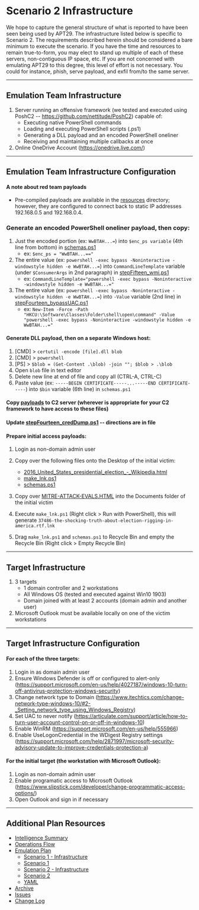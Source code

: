 # Scenario 2 Infrastructure

We hope to capture the general structure of what is reported to have been seen being used by APT29.  The infrastructure listed below is specific to Scenario 2.  The requirements described herein should be considered a bare minimum to execute the scenario.  If you have the time and resources to remain true-to-form, you may elect to stand up multiple of each of these servers, non-contiguous IP space, etc.  If you are not concerned with emulating APT29 to this degree, this level of effort is not necessary.  You could for instance, phish, serve payload, and exfil from/to the same server.

---

## Emulation Team Infrastructure

1. Server running an offensive framework (we tested and executed using PoshC2 -- <https://github.com/nettitude/PoshC2>) capable of:
    - Executing native PowerShell commands
    - Loading and executing PowerShell scripts (.ps1)
    - Generating a DLL payload and an encoded PowerShell oneliner
    - Receiving and maintaining multiple callbacks at once
2. Online OneDrive Account (https://onedrive.live.com/)

---

## Emulation Team Infrastructure Configuration

#### A note about red team payloads

- Pre-compiled payloads are available in the [resources](/apt29/Resources) directory; however, they are configured to connect back to static IP addresses 192.168.0.5 and 192.168.0.4.

### Generate an encoded PowerShell oneliner payload, then copy:

1. Just the encoded portion (ex: `WwBTAH...=`) into `$enc_ps variable` (4th line from bottom) in [schemas.ps1](/apt29/Resources/Scenario_2/schemas.ps1)
    - ex: `$enc_ps = "WwBTAH...=="`
2. The entire value (ex: `powershell -exec bypass -Noninteractive -windowstyle hidden -e WwBTAH...=`) into `CommandLineTemplate` variable (under `$ConsumerArgs` in 2nd paragraph) in [stepFifteen_wmi.ps1](/apt29/Resources/Scenario_2/stepFifteen_wmi.ps1)
    - ex: `CommandLineTemplate="powershell -exec bypass -Noninteractive -windowstyle hidden -e WwBTAH...="`
3. The entire value (ex: `powershell -exec bypass -Noninteractive -windowstyle hidden -e WwBTAH...=`) into `-Value` variable (2nd line) in [stepFourteen_bypassUAC.ps1](/apt29/Resources/Scenario_2/stepFourteen_bypassUAC.ps1)
    - ex: `New-Item -Force -Path "HKCU:\Software\Classes\Folder\shell\open\command" -Value "powershell -exec bypass -Noninteractive -windowstyle hidden -e WwBTAH...="`

#### Generate DLL payload, then on a separate Windows host:

1. [CMD] > `certutil -encode [file].dll blob`
2. [CMD] > `powershell`
3. [PS] > `$blob = (Get-Content .\blob) -join ""; $blob > .\blob`
4. Open `blob` file in text editor
5. Delete new line at end of file and copy all (CTRL-A, CTRL-C)
6. Paste value (ex: `-----BEGIN CERTIFICATE-----...-----END CERTIFICATE-----`) into `$bin` variable (6th line) in `schemas.ps1`

#### Copy [payloads](/Resources/Scenario_2/) to C2 server (wherever is appropriate for your C2 framework to have access to these files)

#### Update [stepFourteen_credDump.ps1](/Resources/Scenario_2/stepFourteen_credDump.ps1) -- directions are in file

#### Prepare initial access payloads:

1. Login as non-domain admin user
2. Copy over the following files onto the Desktop of the initial victim:

   - [2016_United_States_presidential_election_-_Wikipedia.html](/apt29/Resources/Scenario_2/2016_United_States_presidential_election_-_Wikipedia.html)
   - [make_lnk.ps1](/apt29/Resources/Scenario_2/make_lnk.ps1)
   - [schemas.ps1](/apt29/Resources/Scenario_2/schemas.ps1)

3. Copy over [MITRE-ATTACK-EVALS.HTML](/apt29/Resources/Scenario_2/MITRE-ATTACK-EVALS.HTML) into the Documents folder of the initial victim
4. Execute `make_lnk.ps1` (Right click > Run with PowerShell), this will generate `37486-the-shocking-truth-about-election-rigging-in-america.rtf.lnk`
5. Drag `make_lnk.ps1` and `schemas.ps1` to Recycle Bin and empty the Recycle Bin (Right click > Empty Recycle Bin)

---

## Target Infrastructure

1. 3 targets
    - 1 domain controller and 2 workstations
    - All Windows OS (tested and executed against Win10 1903)
    - Domain joined with at least 2 accounts (domain admin and another user)
2. Microsoft Outlook must be available locally on one of the victim workstations

---

## Target Infrastructure Configuration

#### For each of the three targets:

1. Login in as domain admin user
2. Ensure Windows Defender is off or configured to alert-only (<https://support.microsoft.com/en-us/help/4027187/windows-10-turn-off-antivirus-protection-windows-security>)
3. Change network type to Domain (<https://www.itechtics.com/change-network-type-windows-10/#2-_Setting_network_type_using_Windows_Registry>)
4. Set UAC to never notify (<https://articulate.com/support/article/how-to-turn-user-account-control-on-or-off-in-windows-10>)
5. Enable WinRM (<https://support.microsoft.com/en-us/help/555966>)
6. Enable UseLogonCredential in the WDigest Registry settings (<https://support.microsoft.com/help/2871997/microsoft-security-advisory-update-to-improve-credentials-protection-a>)

#### For the initial target (the workstation with Microsoft Outlook):

1. Login as non-domain admin user
2. Enable programatic access to Microsoft Outlook (<https://www.slipstick.com/developer/change-programmatic-access-options/>)
3. Open Outlook and sign in if necessary

---

## Additional Plan Resources

- [Intelligence Summary](/apt29/Intelligence_Summary.md)
- [Operations Flow](/apt29/Operations_Flow.md)
- [Emulation Plan](/apt29/Emulation_Plan/README.md)
  - [Scenario 1 - Infrastructure](/apt29/Emulation_Plan/Scenario_1/Infrastructure.md)
  - [Scenario 1](/apt29/Emulation_Plan/Scenario_1/README.md)
  - [Scenario 2 - Infrastructure](/apt29/Emulation_Plan/Scenario_2/Infrastructure.md)
  - [Scenario 2](/apt29/Emulation_Plan/Scenario_2/README.md)
  - [YAML](/apt29/Emulation_Plan/yaml)
- [Archive](/apt29/Archive)
- [Issues](https://github.com/center-for-threat-informed-defense/adversary_emulation_library/issues)
- [Change Log](/apt29/CHANGE_LOG.md)
